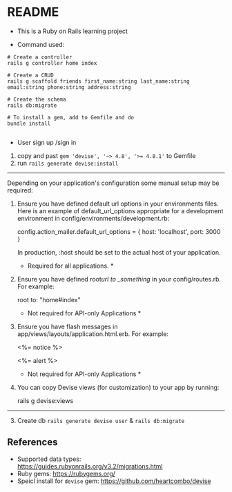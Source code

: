 # README

- This is a Ruby on Rails learning project

- Command used:

```
# Create a controller
rails g controller home index

# Create a CRUD
rails g scaffold friends first_name:string last_name:string email:string phone:string address:string

# Create the schema
rails db:migrate

# To install a gem, add to Gemfile and do
bundle install


```

- User sign up /sign in

1. copy and past `gem 'devise', '~> 4.8', '>= 4.8.1'` to Gemfile
2. run `rails generate devise:install`

---

Depending on your application's configuration some manual setup may be required:

1. Ensure you have defined default url options in your environments files. Here
   is an example of default_url_options appropriate for a development environment
   in config/environments/development.rb:

   config.action_mailer.default_url_options = { host: 'localhost', port: 3000 }

   In production, :host should be set to the actual host of your application.

   - Required for all applications. \*

2. Ensure you have defined root*url to \_something* in your config/routes.rb.
   For example:

   root to: "home#index"

   - Not required for API-only Applications \*

3. Ensure you have flash messages in app/views/layouts/application.html.erb.
   For example:

     <p class="notice"><%= notice %></p>
     <p class="alert"><%= alert %></p>

   - Not required for API-only Applications \*

4. You can copy Devise views (for customization) to your app by running:

   rails g devise:views

---

3. Create db `rails generate devise user` & `rails db:migrate`

## References

- Supported data types: https://guides.rubyonrails.org/v3.2/migrations.html
- Ruby gems: https://rubygems.org/
- Speicl install for `devise` gem: https://github.com/heartcombo/devise
